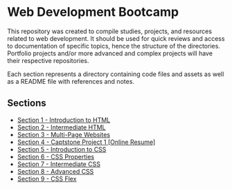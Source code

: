 # Web Development Bootcamp

This repository was created to compile studies, projects, and resources related to web development. It should be used for quick reviews and access to documentation of specific topics, hence the structure of the directories. Portfolio projects and/or more advanced and complex projects will have their respective repositories.

Each section represents a directory containing code files and assets as well as a README file with references and notes.

## Sections

- [Section 1 - Introduction to HTML](./1%20Introduction%20to%20HTML/)
- [Section 2 - Intermediate HTML](./2%20Intermediate%20HTML/)
- [Section 3 - Multi-Page Websites](./3%20Multi-Page%20Websites/)
- [Section 4 - Captstone Project 1 [Online Resume]](./4%20Capstone%20Project%201%20[Online%20Resume]/)
- [Section 5 - Introduction to CSS](./5%20Introduction%20to%20CSS/)
- [Section 6 - CSS Properties](./6%20CSS%20Properties)
- [Section 7 - Intermediate CSS](./7%20Intermediate%20CSS%20[CSS%20Flag]/)
- [Section 8 - Advanced CSS](./8%20Advanced%20CSS%20[Web%20Design%20Agency%20Website]/)
- [Section 9 - CSS Flex](./9%20CSS%20Flex/)